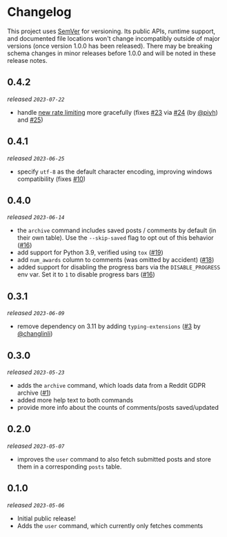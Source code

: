 # Changelog

This project uses [SemVer](https://semver.org/) for versioning. Its public APIs, runtime support, and documented file locations won't change incompatibly outside of major versions (once version 1.0.0 has been released). There may be breaking schema changes in minor releases before 1.0.0 and will be noted in these release notes.

## 0.4.2

_released `2023-07-22`_

- handle [new rate limiting](https://support.reddithelp.com/hc/en-us/articles/16160319875092-Reddit-Data-API-Wiki) more gracefully (fixes [#23](https://github.com/xavdid/reddit-user-to-sqlite/issues/23) via [#24](https://github.com/xavdid/reddit-user-to-sqlite/pull/24) (by [@piyh](https://github.com/piyh)) and [#25](https://github.com/xavdid/reddit-user-to-sqlite/pull/25))

## 0.4.1

_released `2023-06-25`_

- specify `utf-8` as the default character encoding, improving windows compatibility (fixes [#10](https://github.com/xavdid/reddit-user-to-sqlite/issues/10))

## 0.4.0

_released `2023-06-14`_

- the `archive` command includes saved posts / comments by default (in their own table). Use the `--skip-saved` flag to opt out of this behavior ([#16](https://github.com/xavdid/reddit-user-to-sqlite/pull/16))
- add support for Python 3.9, verified using `tox` ([#19](https://github.com/xavdid/reddit-user-to-sqlite/pull/19))
- add `num_awards` column to comments (was omitted by accident) ([#18](https://github.com/xavdid/reddit-user-to-sqlite/pull/18))
- added support for disabling the progress bars via the `DISABLE_PROGRESS` env var. Set it to `1` to disable progress bars ([#16](https://github.com/xavdid/reddit-user-to-sqlite/pull/16))

## 0.3.1

_released `2023-06-09`_

- remove dependency on 3.11 by adding `typing-extensions` ([#3](https://github.com/xavdid/reddit-user-to-sqlite/pull/3) by [@changlinli](https://github.com/changlinli))

## 0.3.0

_released `2023-05-23`_

- adds the `archive` command, which loads data from a Reddit GDPR archive ([#1](https://github.com/xavdid/reddit-user-to-sqlite/pull/1))
- added more help text to both commands
- provide more info about the counts of comments/posts saved/updated

## 0.2.0

_released `2023-05-07`_

- improves the `user` command to also fetch submitted posts and store them in a corresponding `posts` table.

## 0.1.0

_released `2023-05-06`_

- Initial public release!
- Adds the `user` command, which currently only fetches comments
